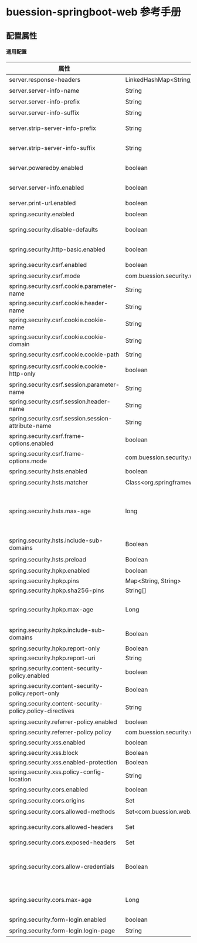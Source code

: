 # buession-springboot-web 参考手册


## 配置属性


#### 通用配置

|  属性   | 类型   | 默认值    | 说明    |
|  ----  | ----   | ----     | ----   |
| server.response-headers                     	      | LinkedHashMap<String, String>                | --                  | 自定义响应头     				|
| server.server-info-name                     	      | String                 | --                    | Server 信息响应头名称     				|
| server.server-info-prefix                    	      | String                 | --                   | Server 信息响应头前缀     				|
| server.server-info-suffix                    	      | String                 | --                   | Server 信息响应头后缀     				|
| server.strip-server-info-prefix                     | String                 | --                   | 删除 Server 信息响应头前缀     				|
| server.strip-server-info-suffix                     | String                 | --                   | 删除 Server 信息响应头后缀     				|
| server.poweredby.enabled                            | boolean                 | true                   | 响应头中是否输出 PoweredBy 信息     				|
| server.server-info.enabled                          | boolean                 | true                   | 响应头中是否输出 Server 信息     				|
| server.print-url.enabled                            | boolean                 | false                   | 是否打印当前 URL     				|
| spring.security.enabled                             | boolean                 | true                   | 是否启用安全设置     				|
| spring.security.disable-defaults                    | boolean                 | false                   | 是否禁用 spring security 默认配置     				|
| spring.security.http-basic.enabled                  | boolean                 | false                   | 是否启用 Http Basic 验证     				|
| spring.security.csrf.enabled                        | boolean                 | true                   | 是否启用 Csrf     				|
| spring.security.csrf.mode                           | com.buession.security.web.config.CsrfMode                 | --                   | Csrf 模式     				|
| spring.security.csrf.cookie.parameter-name          | String                 | _csrf                   | Csrf 请求参数名     				|
| spring.security.csrf.cookie.header-name             | String                 | X-Xsrf-Token                   | Csrf 请求头名称     				|
| spring.security.csrf.cookie.cookie-name             | String                 | XSRF-TOKEN                   | Csrf Cookie 名称     				|
| spring.security.csrf.cookie.cookie-domain           | String                 | --                   | Csrf Cookie 作用域     				|
| spring.security.csrf.cookie.cookie-path             | String                 | --                   | Csrf Cookie 作用路径    				|
| spring.security.csrf.cookie.cookie-http-only        | boolean                 | true                   | Csrf Cookie 是否可通过客户端脚本访问     				|
| spring.security.csrf.session.parameter-name         | String                 | _csrf                   | Csrf 请求参数名     				|
| spring.security.csrf.session.header-name            | String                 | X-Xsrf-Token                   | Csrf 请求头名称     				|
| spring.security.csrf.session.session-attribute-name | String                 | org.springframework.security.web.csrf.HttpSessionCsrfTokenRepository.CSRF_TOKEN                   | Csrf Session 属性名称     				|
| spring.security.csrf.frame-options.enabled          | boolean                 | true                   | 是否启用 Frame Options     				|
| spring.security.csrf.frame-options.mode             | com.buession.security.web.config.XFrameOptionsMode                 | XFrameOptionsMode.DENY                   | Frame Options 模式     				|
| spring.security.hsts.enabled                        | boolean                 | true                   | 是否启用 Hsts     				|
| spring.security.hsts.matcher                        | Class<org.springframework.security.web.util.matcher.RequestMatcher>                 | --                   | Request 匹配器     				|
| spring.security.hsts.max-age                        | long                 | 31536000                   | 缓存时间，在浏览器收到这个请求后的 maxAge 秒的时间内凡是访问这个域名下的请求都使用HTTPS请求     				|
| spring.security.hsts.include-sub-domains            | Boolean                 | --                   | 配置此规则也适用于该网站的所有子域名     				|
| spring.security.hsts.preload      | Boolean                 | --                   | 是否预加载 HSTS     				|
| spring.security.hpkp.enabled      | boolean                 | true                   | 是否启用 Hpkp     				|
| spring.security.hpkp.pins      	| Map<String, String>     | --                     |          	     				|
| spring.security.hpkp.sha256-pins  | String[]                | --                     |   			     				|
| spring.security.hpkp.max-age      | Long                 	  | --                      | 浏览器应记住仅使用其中一个已定义的密钥访问此站点的时间     				|
| spring.security.hpkp.include-sub-domains      | Boolean                 | --                   | 配置此规则也适用于该网站的所有子域名     				|
| spring.security.hpkp.report-only      | Boolean                 | --                   |      				|
| spring.security.hpkp.report-uri      | String                 | --                   |      				|
| spring.security.content-security-policy.enabled      | boolean                 | true                   | 是否启用 ContentSecurityPolicy     				|
| spring.security.content-security-policy.report-only      | Boolean                 | --                   |      				|
| spring.security.content-security-policy.policy-directives      | String                 | --                   |  ContentSecurityPolicy 策略    				|
| spring.security.referrer-policy.enabled      | boolean                 | true                   | 是否启用 ReferrerPolic     				|
| spring.security.referrer-policy.policy      | com.buession.security.web.config.ReferrerPolicy.Policy                 | ReferrerPolicy.Policy.NO_REFERRER                   |      				|
| spring.security.xss.enabled      | boolean                 | true                   | 是否启用 XSS 防护     				|
| spring.security.xss.block      | Boolean                 | --                   |      				|
| spring.security.xss.enabled-protection      | Boolean                 | --                   |     				|
| spring.security.xss.policy-config-location      | String                 | --                   | XSS 策略配置文件路径				|
| spring.security.cors.enabled      | boolean                 | true                   | 是否启用 Cors     				|
| spring.security.cors.origins      | Set<String>                 | --                   | 允许请求的域    				|
| spring.security.cors.allowed-methods      | Set<com.buession.web.http.HttpMethod>                 | --                   | 允许请求的方法     				|
| spring.security.cors.allowed-headers      | Set<String>                 | --                   | 实际请求中允许携带的首部字段     				|
| spring.security.cors.exposed-headers      | Set<String>                 | --                   | 允许浏览器访问的头     				|
| spring.security.cors.allow-credentials      | Boolean                 | --                   | 当浏览器的 credentials 设置为 true 时是否允许浏览器读取 response 的内容     				|
| spring.security.cors.max-age      | Long                 | --                   | 指定了 preflight 请求的结果能够被缓存时间（单位：秒     				|
| spring.security.form-login.enabled      | boolean                 | false                   | 是否启动登录表单     				|
| spring.security.form-login.login-page      | String                 | --                   | 登录页地址     				|